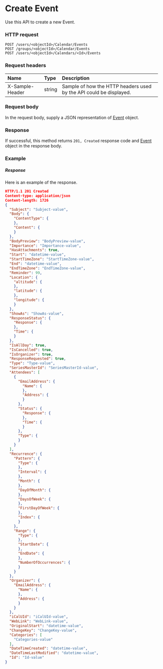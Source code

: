 # Create Event

Use this API to create a new Event.
### HTTP request
```http
POST /users/<objectId>/Calendar/Events
POST /groups/<objectId>/Calendar/Events
POST /users/<objectId>/Calendars/<Id>/Events

```
### Request headers
| Name       | Type | Description|
|:---------------|:--------|:----------|
| X-Sample-Header  | string  | Sample of how the HTTP headers used by the API could be displayed.|

### Request body
In the request body, supply a JSON representation of [Event](../resources/event.md) object.


### Response
If successful, this method returns `201, Created` response code and [Event](../resources/event.md) object in the response body.

### Example
##### Response
Here is an example of the response.
```json
HTTP/1.1 201 Created
Content-type: application/json
Content-length: 1726
{
  "Subject": "Subject-value",
  "Body": {
    "ContentType": {
    },
    "Content": {
    }
  },
  "BodyPreview": "BodyPreview-value",
  "Importance": "Importance-value",
  "HasAttachments": true,
  "Start": "datetime-value",
  "StartTimeZone": "StartTimeZone-value",
  "End": "datetime-value",
  "EndTimeZone": "EndTimeZone-value",
  "Reminder": 99,
  "Location": {
    "altitude": {
    },
    "latitude": {
    },
    "longitude": {
    }
  },
  "ShowAs": "ShowAs-value",
  "ResponseStatus": {
    "Response": {
    },
    "Time": {
    }
  },
  "IsAllDay": true,
  "IsCancelled": true,
  "IsOrganizer": true,
  "ResponseRequested": true,
  "Type": "Type-value",
  "SeriesMasterId": "SeriesMasterId-value",
  "Attendees": [
    {
      "EmailAddress": {
        "Name": {
        },
        "Address": {
        }
      },
      "Status": {
        "Response": {
        },
        "Time": {
        }
      },
      "Type": {
      }
    }
  ],
  "Recurrence": {
    "Pattern": {
      "Type": {
      },
      "Interval": {
      },
      "Month": {
      },
      "DayOfMonth": {
      },
      "DaysOfWeek": {
      },
      "FirstDayOfWeek": {
      },
      "Index": {
      }
    },
    "Range": {
      "Type": {
      },
      "StartDate": {
      },
      "EndDate": {
      },
      "NumberOfOccurrences": {
      }
    }
  },
  "Organizer": {
    "EmailAddress": {
      "Name": {
      },
      "Address": {
      }
    }
  },
  "iCalUId": "iCalUId-value",
  "WebLink": "WebLink-value",
  "OriginalStart": "datetime-value",
  "ChangeKey": "ChangeKey-value",
  "Categories": [
    "Categories-value"
  ],
  "DateTimeCreated": "datetime-value",
  "DateTimeLastModified": "datetime-value",
  "Id": "Id-value"
}
```

<!-- uuid: d9db4d7c-e8fd-421b-86a8-e4edf4467987
2015-10-09 16:03:13 UTC -->